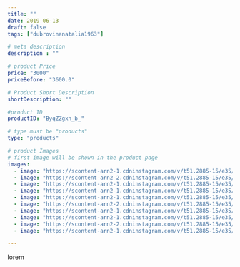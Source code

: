 ```yaml
---
title: ""
date: 2019-06-13
draft: false
tags: ["dubrovinanatalia1963"]

# meta description
description : ""

# product Price
price: "3000"
priceBefore: "3600.0"

# Product Short Description
shortDescription: ""

#product ID
productID: "ByqZZgxn_b_"

# type must be "products"
type: "products"

# product Images
# first image will be shown in the product page
images:
  - image: "https://scontent-arn2-1.cdninstagram.com/v/t51.2885-15/e35/61764085_216728535972795_4190079743228379807_n.jpg?se=7&tp=1&_nc_ht=scontent-arn2-1.cdninstagram.com&_nc_cat=103&_nc_ohc=DSLHKmGZfOkAX84p7pV&ccb=7-4&oh=c740435242fbd6b3aa2876ca326acfca&oe=6084003C&ig_cache_key=MjA2NTU3NTA4MDM0MDk2MDIyNg%3D%3D.2-ccb7-4"
  - image: "https://scontent-arn2-2.cdninstagram.com/v/t51.2885-15/e35/62462094_470426773694189_3410036765697720208_n.jpg?se=7&tp=1&_nc_ht=scontent-arn2-2.cdninstagram.com&_nc_cat=105&_nc_ohc=94ratva3D8UAX-Oir0z&ccb=7-4&oh=92873b34c1ddc4e3e093c81a7c9e4bc5&oe=60821C01&ig_cache_key=MjA2NTU3NTA4MDMxNTcxNjg4NQ%3D%3D.2-ccb7-4"
  - image: "https://scontent-arn2-1.cdninstagram.com/v/t51.2885-15/e35/62105970_414147485839170_613799383797204808_n.jpg?tp=1&_nc_ht=scontent-arn2-1.cdninstagram.com&_nc_cat=106&_nc_ohc=_LbDAdYNcnIAX-iaC_b&ccb=7-4&oh=ac5e866a88715cac8400283a768c62b5&oe=6084E2A0&ig_cache_key=MjA2NTU3NTA4MDM0OTI5Mzg4Mg%3D%3D.2-ccb7-4"
  - image: "https://scontent-arn2-1.cdninstagram.com/v/t51.2885-15/e35/62119694_148361762969886_1913445710580873947_n.jpg?se=8&tp=1&_nc_ht=scontent-arn2-1.cdninstagram.com&_nc_cat=106&_nc_ohc=KD5zZbKFQmcAX_X9Xdz&ccb=7-4&oh=ff6030aeb30199ece72da4949a50ee6e&oe=6083933C&ig_cache_key=MjA2NTU3NTA4MDM0OTE1NjkwMw%3D%3D.2-ccb7-4"
  - image: "https://scontent-arn2-1.cdninstagram.com/v/t51.2885-15/e35/61772938_2271374886510699_6891655821988414938_n.jpg?se=7&tp=1&_nc_ht=scontent-arn2-1.cdninstagram.com&_nc_cat=103&_nc_ohc=M8nsYJ3n2yQAX_E8eTy&ccb=7-4&oh=904c728e1b2bad8d0deffbca8371705e&oe=60834F27&ig_cache_key=MjA2NTU3NTA4MDM1NzY0MzE4MA%3D%3D.2-ccb7-4"
  - image: "https://scontent-arn2-2.cdninstagram.com/v/t51.2885-15/e35/61740857_2022142177889820_2364091878952200798_n.jpg?se=7&tp=1&_nc_ht=scontent-arn2-2.cdninstagram.com&_nc_cat=100&_nc_ohc=jwyNojJhtGcAX-hPTS1&ccb=7-4&oh=e6bffaf27c2681d28b68e0a62b491add&oe=60844385&ig_cache_key=MjA2NTU3NTA4MDM1Nzc2MjY0OQ%3D%3D.2-ccb7-4"
  - image: "https://scontent-arn2-1.cdninstagram.com/v/t51.2885-15/e35/62003260_408888503172734_5740652512506493114_n.jpg?se=7&tp=1&_nc_ht=scontent-arn2-1.cdninstagram.com&_nc_cat=102&_nc_ohc=GL-VQaKIdjAAX9_8IZz&ccb=7-4&oh=da056a570240e5e7b54ee162a22c9c1b&oe=60835645&ig_cache_key=MjA2NTU3NTA4MDM3NDMzMDE0OQ%3D%3D.2-ccb7-4"
  - image: "https://scontent-arn2-1.cdninstagram.com/v/t51.2885-15/e35/62150853_175200956829246_3849609511623729766_n.jpg?se=7&tp=1&_nc_ht=scontent-arn2-1.cdninstagram.com&_nc_cat=106&_nc_ohc=4scqjioow3EAX-CYI85&ccb=7-4&oh=78cb54e55ee7d18413a40dbb2c566e0d&oe=60830673&ig_cache_key=MjA2NTU3NTA4MDMyNDE0MTYzOQ%3D%3D.2-ccb7-4"
  - image: "https://scontent-arn2-2.cdninstagram.com/v/t51.2885-15/e35/62482825_1340624239421321_8754624137754867280_n.jpg?se=7&tp=1&_nc_ht=scontent-arn2-2.cdninstagram.com&_nc_cat=105&_nc_ohc=JM92qi0trHYAX9fg4n6&ccb=7-4&oh=63f6cbbd632a7149753765e14428ad54&oe=608422A2&ig_cache_key=MjA2NTU3NTA4MDMwNzI1MzcwMw%3D%3D.2-ccb7-4"
  - image: "https://scontent-arn2-1.cdninstagram.com/v/t51.2885-15/e35/64402744_168424554175459_6733760144468625360_n.jpg?tp=1&_nc_ht=scontent-arn2-1.cdninstagram.com&_nc_cat=107&_nc_ohc=NrtPY90s9wgAX8N9_fk&ccb=7-4&oh=645f51ff13647e34ff6dd2fa625af7fe&oe=60836CE1&ig_cache_key=MjA2NTU3NTA4MDMzMjU2OTQ3NQ%3D%3D.2-ccb7-4"

---
```

lorem
